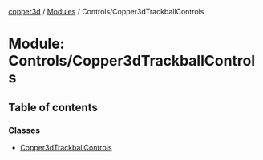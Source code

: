 [copper3d](../README.md) / [Modules](../modules.md) / Controls/Copper3dTrackballControls

# Module: Controls/Copper3dTrackballControls

## Table of contents

### Classes

- [Copper3dTrackballControls](../classes/Controls_Copper3dTrackballControls.Copper3dTrackballControls.md)
